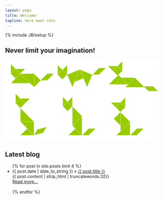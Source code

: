 ```yaml
---
layout: page
title: Welcome!
tagline: here meet cats
---
```

{% include JB/setup %}

## Never limit your imagination!

![Tangram Cats](/assets/images/tangram_cat.png)

## Latest blog
<ul>
    {% for post in site.posts limit 4 %}
        <li>
            <span>{{ post.date | date_to_string }}</span> &raquo;
            <a href="{{ BASE_PATH }}{{ post.url }}">{{ post.title }}</a>
        </li>
        {{ post.content | strip_html | truncatewords:32}}<br>
        <a href="{{ post.url }}">Read more...</a><br><br>
    {% endfor %}
</ul>



